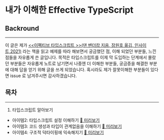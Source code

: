 # 내가 이해한 Effective TypeScript 

## Backround
---
이 글은 제가 [<<이펙티브 타입스크립트 >>(댄 밴더캄 지음, 장원호 옮김, 인사이트,2021)](https://blog.insightbook.co.kr/2021/06/10/%E3%80%8A%EC%9D%B4%ED%8E%99%ED%8B%B0%EB%B8%8C-%ED%83%80%EC%9E%85%EC%8A%A4%ED%81%AC%EB%A6%BD%ED%8A%B8-%EB%8F%99%EC%9E%91-%EC%9B%90%EB%A6%AC%EC%9D%98-%EC%9D%B4%ED%95%B4%EC%99%80-%EA%B5%AC%EC%B2%B4/) 
라는 책을 읽고 예제를 따라 해보면서 궁금했던 점, 이해 되었던 부분들, 느낀점들을 자유롭게 쓴 글입니다. 목적은 타입스크립트를 이제 막 도입하는 단계에서 몰랐던 부분들은 자유롭게 노트로 남기면서 나중엔 더 이해한 부분들, 궁금증을 해결한 부분에 대해 답을 얻기 위해 글을 쓰게 되었습니다. 
혹시라도 제가 잘못이해한 부분들이 있다면 issue 로 남겨주시면 감사하겠습니다. 

## 목차
---
1. 타입스크립트 알아보기
- 아이템2: 타입스크립트 설정 이해하기 [🧐 미리보기][아이템_2]
- 아이템3: 코드 생성과 타입이 관계없음을 이해하기 [🧐 미리보기][아이템_3]
- 아이템4: 구조적 덕타이핑에 익숙해지기 [🧐 미리보기][아이템_4]


[아이템_2]: /src/item02/readme.md
[아이템_3]: /src/item03/readme.md
[아이템_4]: /src/item04/readme.md
